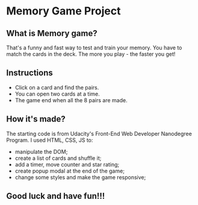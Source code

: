 # Memory Game Project

## What is Memory game?

That's a funny and fast way to test and train your memory. You have to match the cards in the deck. The more you play - the faster you get!

## Instructions

* Click on a card and find the pairs.
* You can open two cards at a time.
* The game end when all the 8 pairs are made.

## How it's made?


The starting code is from Udacity's Front-End Web Developer Nanodegree Program. I used HTML, CSS, JS to:
* manipulate the DOM;
* create a list of cards and shuffle it;
* add a timer, move counter and star rating;
* create popup modal at the end of the game;
* change some styles and make the game responsive;

## Good luck and have fun!!!

